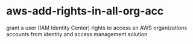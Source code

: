 # aws-add-rights-in-all-org-acc
grant a user (IAM Identity Center) rights to access an AWS organizations accounts from identity and access management solution
